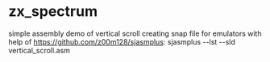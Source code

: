 # zx_spectrum

simple assembly demo of vertical scroll
creating snap file for emulators with help of https://github.com/z00m128/sjasmplus:
sjasmplus --lst --sld vertical_scroll.asm


